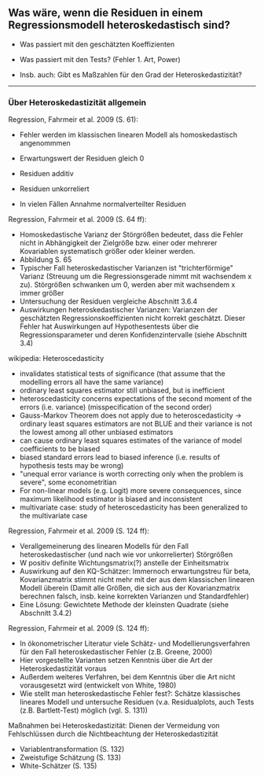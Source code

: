 ## Was wäre, wenn die Residuen in einem Regressionsmodell heteroskedastisch sind?
* Was passiert mit den geschätzten Koeffizienten
* Was passiert mit den Tests? (Fehler 1. Art, Power)

* Insb. auch: Gibt es Maßzahlen für den Grad der Heteroskedastizität?

----

### Über Heteroskedastizität allgemein

Regression, Fahrmeir et al. 2009 (S. 61):

* Fehler werden im klassischen linearen Modell als homoskedastisch angenommmen
* Erwartungswert der Residuen gleich 0
* Residuen additiv
* Residuen unkorreliert

* In vielen Fällen Annahme normalverteilter Residuen


Regression, Fahrmeir et al. 2009 (S. 64 ff):

* Homoskedastische Varianz der Störgrößen bedeutet, dass die Fehler nicht in Abhängigkeit der Zielgröße bzw. einer oder mehrerer Kovariablen systematisch größer oder kleiner werden. 
* Abbildung S. 65
* Typischer Fall heteroskedastischer Varianzen ist "trichterförmige" Varianz (Streuung um die Regressionsgerade nimmt mit wachsendem x zu). Störgrößen schwanken um 0, werden aber mit wachsendem x immer größer
* Untersuchung der Residuen vergleiche Abschnitt 3.6.4
* Auswirkungen heteroskedastischer Varianzen: Varianzen der geschätzten Regressionskoeffizienten nicht korrekt geschätzt. Dieser Fehler hat Auswirkungen auf Hypothesentests über die Regressionsparameter und deren Konfidenzintervalle (siehe Abschnitt 3.4)


wikipedia: Heteroscedasticity

* invalidates statistical tests of significance (that assume that the modelling errors all have the same variance)
* ordinary least squares estimator still unbiased, but is inefficient
* heteroscedasticity concerns expectations of the second moment of the errors (i.e. variance) (misspecification of the second order)
* Gauss-Markov Theorem does not apply due to heteroscedasticity -> ordinary least squares estimators are not BLUE and their variance is not the lowest among all other unbiased estimators
* can cause ordinary least squares estimates of the variance of model coefficients to be biased
* biased standard errors lead to biased inference (i.e. results of hypothesis tests may be wrong)
* "unequal error variance is worth correcting only when the problem is severe", some econometritian
* For non-linear models (e.g. Logit) more severe consequences, since maximum likelihood estimator is biased and inconsistent
* multivariate case: study of heteroscedasticity has been generalized to the multivariate case


Regression, Fahrmeir et al. 2009 (S. 124 ff):

* Verallgemeinerung des linearen Modells für den Fall heteroskedastischer (und nach wie vor unkorrelierter) Störgrößen 
* W positiv definite Wichtungsmatrix(?) anstelle der Einheitsmatrix
* Auswirkung auf den KQ-Schätzer: Immernoch erwartungstreu für beta, Kovarianzmatrix stimmt nicht mehr mit der aus dem klassischen linearen Modell überein (Damit alle Größen, die sich aus der Kovarianzmatrix berechnen falsch, insb. keine korrekten Varianzen und Standardfehler)
* Eine Lösung: Gewichtete Methode der kleinsten Quadrate (siehe Abschnitt 3.4.2)


Regression, Fahrmeir et al. 2009 (S. 124 ff):

* In ökonometrischer Literatur viele Schätz- und Modellierungsverfahren für den Fall heteroskedastischer Fehler (z.B. Greene, 2000)
* Hier vorgestellte Varianten setzen Kenntnis über die Art der Heteroskedastizität voraus
* Außerdem weiteres Verfahren, bei dem Kenntnis über die Art nicht vorausgesetzt wird (entwickelt von White, 1980)
* Wie stellt man heteroskedastische Fehler fest?: Schätze klassisches lineares Modell und untersuche Residuen (v.a. Residualplots, auch Tests (z.B. Bartlett-Test) möglich (vgl. S. 131))

Maßnahmen bei Heteroskedastizität: Dienen der Vermeidung von Fehlschlüssen durch die Nichtbeachtung der Heteroskedastizität
* Variablentransformation (S. 132)
* Zweistufige Schätzung (S. 133)
* White-Schätzer (S. 135)
